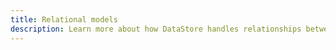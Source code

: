 ```yaml
---
title: Relational models
description: Learn more about how DataStore handles relationships between Models, such as "has one", "has many", "belongs to".
---
```


<inline-fragment platform="ios" src="~/lib/datastore/fragments/native_common/relational.md"></inline-fragment> <inline-fragment platform="android" src="~/lib/datastore/fragments/native_common/relational.md"></inline-fragment> <inline-fragment platform="flutter" src="~/lib/datastore/fragments/native_common/relational.md"></inline-fragment> <inline-fragment platform="js" src="~/lib/datastore/fragments/native_common/relational.md"></inline-fragment>